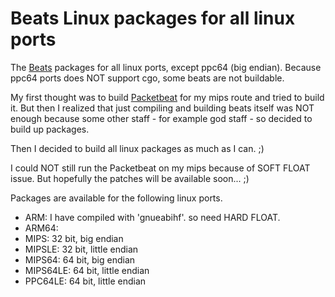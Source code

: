 # Beats Linux packages for all linux ports 

The [Beats](https://www.elastic.co/products/beats) packages for all linux ports,
except ppc64 (big endian). Because ppc64 ports does NOT support cgo, some beats
are not buildable. 

My first thought was to build [Packetbeat](https://www.elastic.co/guide/en/beats/packetbeat/current/index.html) 
for my mips route and tried to build it. But then I realized that just compiling
and building beats itself was NOT enough because some other staff - for example
god staff - so decided to build up packages.

Then I decided to build all linux packages as much as I can. ;)

I could NOT still run the Packetbeat on my mips because of SOFT FLOAT issue. But
hopefully the patches will be available soon... ;)

Packages are available for the following linux ports.

* ARM: I have compiled with 'gnueabihf'. so need HARD FLOAT.
* ARM64: 
* MIPS: 32 bit, big endian
* MIPSLE: 32 bit, little endian
* MIPS64: 64 bit, big endian
* MIPS64LE: 64 bit, little endian
* PPC64LE: 64 bit, little endian
